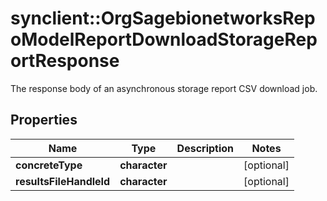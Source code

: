 # synclient::OrgSagebionetworksRepoModelReportDownloadStorageReportResponse

The response body of an asynchronous storage report CSV download job.

## Properties
Name | Type | Description | Notes
------------ | ------------- | ------------- | -------------
**concreteType** | **character** |  | [optional] 
**resultsFileHandleId** | **character** |  | [optional] 


